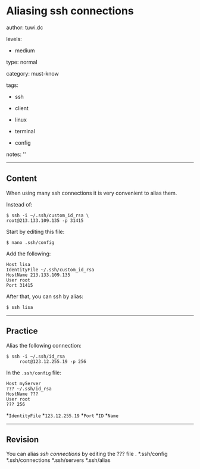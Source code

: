 # Aliasing ssh connections
author: tuwi.dc

levels:

  - medium

type: normal

category: must-know

tags:

  - ssh

  - client

  - linux

  - terminal

  - config

notes: ''

---
## Content

When using many ssh connections it is very convenient to alias them.

Instead of:
```
$ ssh -i ~/.ssh/custom_id_rsa \
root@213.133.109.135 -p 31415
```
Start by editing this file:
```
$ nano .ssh/config
```
Add the following:
```
Host lisa
IdentityFile ~/.ssh/custom_id_rsa
HostName 213.133.109.135
User root
Port 31415
```

After that, you can ssh by alias:
```
$ ssh lisa
```

---
## Practice

Alias the following connection:
```
$ ssh -i ~/.ssh/id_rsa
     root@123.12.255.19 -p 256
```
In the `.ssh/config` file:
```
Host myServer
??? ~/.ssh/id_rsa
HostName ???
User root
??? 256
```
*`IdentityFile`
*`123.12.255.19`
*`Port`
*`ID`
*`Name`

---
## Revision

You can alias *ssh connections* by editing the ??? file .
*.ssh/config
*.ssh/connections
*.ssh/servers
*.ssh/alias